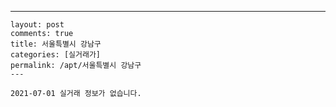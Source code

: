 ---
    layout: post
    comments: true
    title: 서울특별시 강남구
    categories: [실거래가]
    permalink: /apt/서울특별시 강남구
    ---

    2021-07-01 실거래 정보가 없습니다.

    
